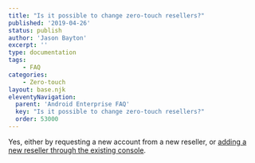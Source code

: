 ```yaml
---
title: "Is it possible to change zero-touch resellers?"
published: '2019-04-26'
status: publish
author: 'Jason Bayton'
excerpt: ''
type: documentation
tags: 
    - FAQ
categories:
    - Zero-touch
layout: base.njk
eleventyNavigation:
  parent: 'Android Enterprise FAQ'
  key: "Is it possible to change zero-touch resellers?"
  order: 53000
--- 
```

Yes, either by requesting a new account from a new reseller, or [adding a new reseller through the existing console](/android/android-enterprise-zero-touch-console-device-guide/#adding-resellers).

